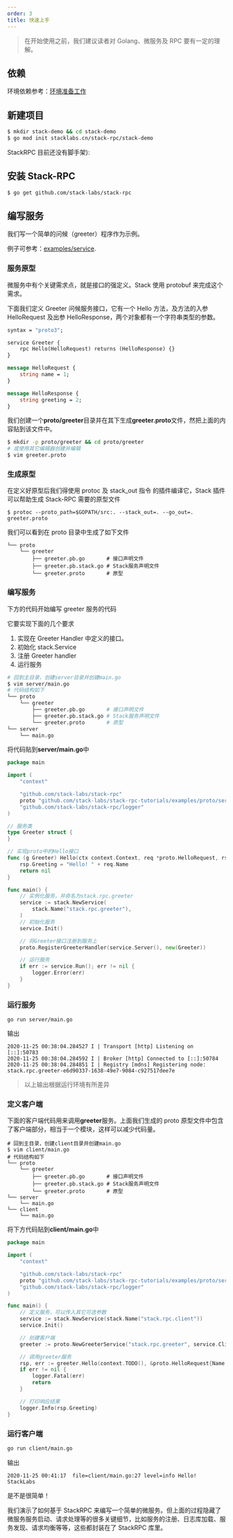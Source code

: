 ```yaml
---
order: 3
title: 快速上手
---
```


> 在开始使用之前，我们建议读者对 Golang、微服务及 RPC 要有一定的理解。

## 依赖

环境依赖参考：[环境准备工作](https://stacklabs.cn/docs/stack-rpc/prepare-env-cn)

## 新建项目

```bash
$ mkdir stack-demo && cd stack-demo
$ go mod init stacklabs.cn/stack-rpc/stack-demo
```

StackRPC 目前还没有脚手架):

## 安装 Stack-RPC

```bash
$ go get github.com/stack-labs/stack-rpc
```

## 编写服务

我们写一个简单的问候（greeter）程序作为示例。

例子可参考：[examples/service](https://github.com/stack-labs/stack-rpc-tutorials/tree/master/examples/service/rpc).

### 服务原型

微服务中有个关键需求点，就是接口的强定义。Stack 使用 protobuf 来完成这个需求。

下面我们定义 Greeter 问候服务接口，它有一个 Hello 方法，及方法的入参 HelloRequest 及出参 HelloResponse，两个对象都有一个字符串类型的参数。

```proto
syntax = "proto3";

service Greeter {
	rpc Hello(HelloRequest) returns (HelloResponse) {}
}

message HelloRequest {
	string name = 1;
}

message HelloResponse {
	string greeting = 2;
}
```

我们创建一个**proto/greeter**目录并在其下生成**greeter.proto**文件，然把上面的内容贴到该文件中。

```bash
$ mkdir -p proto/greeter && cd proto/greeter
# 或使用其它编辑器创建并编辑
$ vim greeter.proto
```

### 生成原型

在定义好原型后我们得使用 protoc 及 stack_out 指令 的插件编译它，Stack 插件可以帮助生成 Stack-RPC 需要的原型文件

```shell
$ protoc --proto_path=$GOPATH/src:. --stack_out=. --go_out=. greeter.proto
```

我们可以看到在 proto 目录中生成了如下文件

```text
└── proto
    └── greeter
        ├── greeter.pb.go       # 接口声明文件
        ├── greeter.pb.stack.go # Stack服务声明文件
        └── greeter.proto       # 原型
```

### 编写服务

下方的代码开始编写 greeter 服务的代码

它要实现下面的几个要求

1. 实现在 Greeter Handler 中定义的接口。
2. 初始化 stack.Service
3. 注册 Greeter handler
4. 运行服务

```bash
# 回到主目录，创建server目录并创建main.go
$ vim server/main.go
# 代码结构如下
└── proto
    └── greeter
        ├── greeter.pb.go       # 接口声明文件
        ├── greeter.pb.stack.go # Stack服务声明文件
        └── greeter.proto       # 原型
└── server
    └── main.go
```

将代码贴到**server/main.go**中

```go
package main

import (
	"context"

	"github.com/stack-labs/stack-rpc"
	proto "github.com/stack-labs/stack-rpc-tutorials/examples/proto/service/rpc"
	"github.com/stack-labs/stack-rpc/logger"
)

// 服务类
type Greeter struct {
}

// 实现proto中的Hello接口
func (g Greeter) Hello(ctx context.Context, req *proto.HelloRequest, rsp *proto.HelloResponse) error {
	rsp.Greeting = "Hello! " + req.Name
	return nil
}

func main() {
	// 实例化服务，并命名为stack.rpc.greeter
	service := stack.NewService(
		stack.Name("stack.rpc.greeter"),
	)
	// 初始化服务
	service.Init()

	// 将Greeter接口注册到服务上
	proto.RegisterGreeterHandler(service.Server(), new(Greeter))

	// 运行服务
	if err := service.Run(); err != nil {
		logger.Error(err)
	}
}
```

### 运行服务

```
go run server/main.go
```

输出

```
2020-11-25 00:38:04.284527 I | Transport [http] Listening on [::]:50783
2020-11-25 00:38:04.284592 I | Broker [http] Connected to [::]:50784
2020-11-25 00:38:04.284851 I | Registry [mdns] Registering node: stack.rpc.greeter-e6d90337-1638-49e7-9084-c927517dee7e
```

> 以上输出根据运行环境有所差异

### 定义客户端

下面的客户端代码用来调用**greeter**服务。上面我们生成的 proto 原型文件中包含了客户端部分，相当于一个模块，这样可以减少代码量。

```
# 回到主目录，创建client目录并创建main.go
$ vim client/main.go
# 代码结构如下
└── proto
    └── greeter
        ├── greeter.pb.go       # 接口声明文件
        ├── greeter.pb.stack.go # Stack服务声明文件
        └── greeter.proto       # 原型
└── server
    └── main.go
└── client
    └── main.go
```

将下方代码贴到**client/main.go**中

```go
package main

import (
	"context"

	"github.com/stack-labs/stack-rpc"
	proto "github.com/stack-labs/stack-rpc-tutorials/examples/proto/service/rpc"
	"github.com/stack-labs/stack-rpc/logger"
)

func main() {
	// 定义服务，可以传入其它可选参数
	service := stack.NewService(stack.Name("stack.rpc.client"))
	service.Init()

	// 创建客户端
	greeter := proto.NewGreeterService("stack.rpc.greeter", service.Client())

	// 调用greeter服务
	rsp, err := greeter.Hello(context.TODO(), &proto.HelloRequest{Name: "StackLabs"})
	if err != nil {
		logger.Fatal(err)
		return
	}

	// 打印响应结果
	logger.Info(rsp.Greeting)
}
```

### 运行客户端

```bash
go run client/main.go
```

输出

```
2020-11-25 00:41:17  file=client/main.go:27 level=info Hello! StackLabs
```

是不是很简单！

我们演示了如何基于 StackRPC 来编写一个简单的微服务。但上面的过程隐藏了微服务服务启动、请求处理等的很多关键细节，比如服务的注册、日志库加载、服务发现、请求均衡等等，这些都封装在了 StackRPC 库里。
